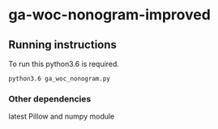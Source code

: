 # ga-woc-nonogram-improved

## Running instructions

To run this python3.6 is required.
```
python3.6 ga_woc_nonogram.py
```

### Other dependencies

latest Pillow and numpy module 
